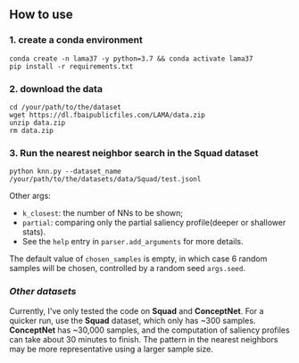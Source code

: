## How to use

### 1. create a conda environment
```
conda create -n lama37 -y python=3.7 && conda activate lama37
pip install -r requirements.txt
```
### 2. download the data
```
cd /your/path/to/the/dataset
wget https://dl.fbaipublicfiles.com/LAMA/data.zip
unzip data.zip
rm data.zip
```

### 3. Run the nearest neighbor search in the Squad dataset
```
python knn.py --dataset_name /your/path/to/the/datasets/data/Squad/test.jsonl 
```
Other args:     
* `k_closest`: the number of NNs to be shown; 
* `partial`: comparing only the partial saliency profile(deeper or shallower stats).        
* See the `help` entry in `parser.add_arguments` for more details. 

The default value of `chosen_samples` is empty, in which case 6 random samples will be chosen, controlled by a random seed `args.seed`. 


### *Other datasets*
Currently, I've only tested the code on **Squad** and **ConceptNet**. For a quicker run, use the **Squad** dataset, which only has ~300 samples. **ConceptNet** has ~30,000 samples, and the computation of saliency profiles can take about 30 minutes to finish. The pattern in the nearest neighbors may be more representative using a larger sample size. 
